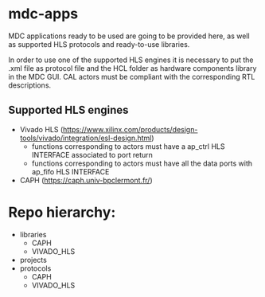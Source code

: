 # mdc-apps
MDC applications ready to be used are going to be provided here, as well as supported HLS protocols and ready-to-use libraries.

In order to use one of the supported HLS engines it is necessary to put the .xml file as protocol file and the HCL folder as hardware components library in the MDC GUI. CAL actors must be compliant with the corresponding RTL descriptions. 

## Supported HLS engines
- Vivado HLS (https://www.xilinx.com/products/design-tools/vivado/integration/esl-design.html)
  - functions corresponding to actors must have a ap_ctrl HLS INTERFACE associated to port return
  - functions corresponding to actors must have all the data ports with ap_fifo HLS INTERFACE
- CAPH (https://caph.univ-bpclermont.fr/)

# Repo hierarchy:
- libraries
	- CAPH
	- VIVADO_HLS
- projects
- protocols
	- CAPH
	- VIVADO_HLS


